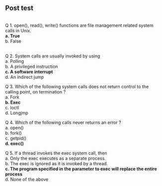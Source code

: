 ## Post test
<br>
Q 1. open(), read(), write() functions are file management related system calls in Unix.<br>
<b>a. True</b><br>
b. False<br><br>

Q 2. System calls are usually invoked by using<br>
a. Polling<br>
b. A privileged instruction<br>
<b>c. A software interrupt</b><br>
d. An indirect jump<br>

Q 3. Which of the following system calls does not return control to the calling point, on termination ?<br>
a. Fork<br>
<b>b. Exec</b><br>
c. Ioctl<br>
d.	Longjmp<br>

Q 4. Which of the following calls never returns an error ?<br>
a. open()<br>
b. fork()<br>
c. getpid()<br>
<b>d. exec()</b><br>

Q 5. If a thread invokes the exec system call, then<br>
a. Only the exec executes as a separate process.<br>
b. The exec is ignored as it is invoked by a thread.<br>
<b>c. The program specified in the parameter to exec will replace the entire process</b><br>
d. None of the above<br><br>
